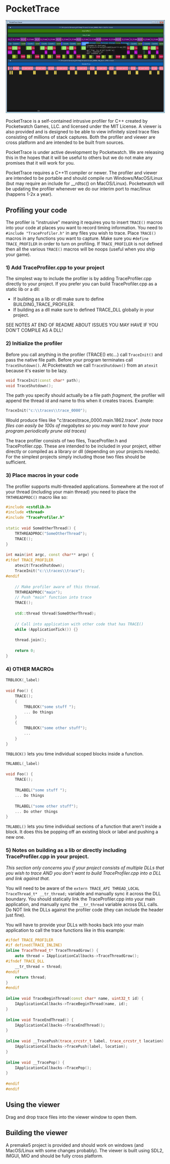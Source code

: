 # PocketTrace

![PocketTrace Viewer](pocketrace.png)

PocketTrace is a self-contained intrusive profiler for C++ created by Pocketwatch Games, LLC. 
and licensed under the MIT License. A viewer is also provided and is designed to be able to view 
infinitely sized trace files consisting of millions of stack captures. Both the profiler and viewer 
are cross platform and are intended to be built from sources.

PocketTrace is under active development by Pocketwatch. We are releasing this in the hopes that it
will be useful to others but we do not make any promises that it will work for you.

PocketTrace requires a C++11 compiler or newer. The profiler and viewer are intended to be portable 
and should compile run Windows/MacOS/Linux (but may require an include for __rdtsc() on MacOS/Linux). 
Pocketwatch will be updating the profiler whenever we do our interim port to mac/linux (happens 1-2x a year).

## Profiling your code

The profiler is "instrusive" meaning it requires you to insert ```TRACE()``` macros into your code
at places you want to record timing information. You need to ```#include "TraceProfiler.h"``` in any 
files you wish to trace. Place ```TRACE()``` macros in any functions you want to capture. Make sure you 
```#define TRACE_PROFILER``` in order to turn on profiling. If ```TRACE_PROFILER``` is not defined then 
all the various ```TRACE()``` macros will be noops (useful when you ship your game). 

### 1) Add TraceProfiler.cpp to your project

The simplest way to include the profiler is by adding TraceProfiler.cpp directly to your project. If you
prefer you can build TraceProfiler.cpp as a static lib or a dll:

* If building as a lib or dll make sure to define BUILDING_TRACE_PROFILER.
* If building as a dll make sure to defined TRACE_DLL globally in your project.

SEE NOTES AT END OF README ABOUT ISSUES YOU MAY HAVE IF YOU DON'T COMPILE AS A DLL!

### 2) Initialize the profiler

Before you call anything in the profiler (TRACE() etc...) call ```TraceInit()``` and pass the native 
file path. Before your program terminates call ```TraceShutdown()```. At Pocketwatch we call ```TraceShutdown()``` 
from an ```atexit``` because it's easier to be lazy.

```c++
void TraceInit(const char* path);
void TraceShutdown();
```

The path you specify should actually be a file path _fragment_, the profiler will append the
thread id and name to this when it creates traces. Example:

```c++
TraceInit("c:\\traces\\trace_0000");
```

Would produce files like "c:\\traces\\trace_0000.main.1862.trace". 
_(note trace files can easily be 100s of megabytes so you may want to have your program periodically prune
old traces)_

The trace profiler consists of two files, TraceProfiler.h and TraceProfiler.cpp. These are intended
to be included in your project, either directly or compiled as a library or dll (depending on your
projects needs). For the simplest projects simply including those two files should be sufficient.

### 3) Place macros in your code

The profiler supports multi-threaded applications. Somewhere at the root of your thread (including
your main thread) you need to place the ```TRTHREADPROC()``` macro like so:

```c++
#include <cstdlib.h>
#include <thread>
#include "TraceProfiler.h"

static void SomeOtherThread() {
	TRTHREADPROC("SomeOtherThread");
	TRACE();
}

int main(int argc, const char** argv) {
#ifdef TRACE_PROFILER
	atexit(TraceShutdown);
	TraceInit("c:\\traces\\trace");
#endif

	// Make profiler aware of this thread.
	TRTHREADPROC("main");
	// Push "main" function into trace
	TRACE();

	std::thread thread(SomeOtherThread);

	// Call into application with other code that has TRACE()
	while (ApplicationTick()) {}

	thread.join();

	return 0;
}
```

### 4) OTHER MACROs

```c++
TRBLOCK(_label)

void Foo() {
	TRACE();
	{
		TRBLOCK("some stuff ");
		... Do things
	}
	{
		TRBLOCK("some other stuff");
		...
	}
}
```

```TRBLOCK()``` lets you time individual scoped blocks inside a function.

```c++
TRLABEL(_label)

void Foo() {
	TRACE();
	
	TRLABEL("some stuff ");
	... Do things

	TRLABEL("some other stuff");
	... Do other things
}
```

```TRLABEL()``` lets you time individual sections of a function that aren't inside
a block. It does this be popping off an existing block or label and pushing a new one.

### 5) Notes on building as a lib or directly including TraceProfiler.cpp in your project.

_This section only concerns you if your project consists of multiple DLLs that you wish to trace AND
you don't want to build TraceProfiler.cpp into a DLL and link against that._ 

You will need to be aware of the ```extern TRACE_API THREAD_LOCAL TraceThread_t* __tr_thread;``` variable 
and manually sync it across the DLL boundary. You should statically link the TraceProfiler.cpp into your
main application, and manually sync the ```__tr_thread``` variable across DLL calls. Do NOT link the DLLs against
the profiler code (they can include the header just fine).

You will have to provide your DLLs with hooks back into your main application to call the trace functions like in
this example:

```c++
#ifdef TRACE_PROFILER
#if defined(TRACE_INLINE)
inline TraceThread_t* TraceThreadGrow() {
	auto thread = IApplicationCallbacks->TraceThreadGrow();
#ifndef TRACE_DLL
	__tr_thread = thread;
#endif
	return thread;
}
#endif

inline void TraceBeginThread(const char* name, uint32_t id) {
	IApplicationCallbacks->TraceBeginThread(name, id);
}

inline void TraceEndThread() {
	IApplicationCallbacks->TraceEndThread();
}

inline void __TracePush(trace_crcstr_t label, trace_crcstr_t location) {
	IApplicationCallbacks->TracePush(label, location);
}

inline void __TracePop() {
	IApplicationCallbacks->TracePop();
}

#endif
#endif
```

## Using the viewer

Drag and drop trace files into the viewer window to open them.

## Building the viewer

A premake5 project is provided and should work on windows (and MacOS/Linux with some changes probably). The
viewer is built using SDL2, IMGUI, MIO and should be fully cross platform.

